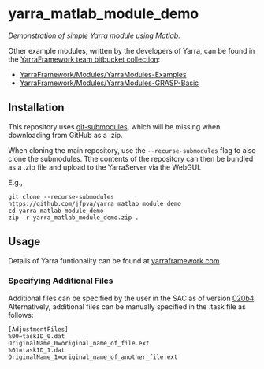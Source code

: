 # yarra_matlab_module_demo

_Demonstration of simple Yarra module using Matlab._

Other example modules, written by the developers of Yarra, can be found in the [YarraFramework team bitbucket collection](https://bitbucket.org/%7B651dd565-451c-4701-a251-5cd56ccb3cfc%7D/):
* [YarraFramework/Modules/YarraModules-Examples](https://bitbucket.org/yarra-dev/yarramodules-examples/src/default/)
* [YarraFramework/Modules/YarraModules-GRASP-Basic](https://bitbucket.org/yarra-dev/yarramodules-grasp-basic/src/default/)

## Installation

This repository uses [git-submodules](https://git-scm.com/book/en/v2/Git-Tools-Submodules), which will be missing when downloading from GitHub as a .zip.

When cloning the main repository, use the `--recurse-submodules` flag to also clone the submodules. Tthe contents of the repository can then be bundled as a .zip file and upload to the YarraServer via the WebGUI.  

E.g.,
```
git clone --recurse-submodules https://github.com/jfpva/yarra_matlab_module_demo
cd yarra_matlab_module_demo
zip -r yarra_matlab_module_demo.zip .
```

## Usage

Details of Yarra funtionality can be found at [yarraframework.com](http://yarraframework.com).

### Specifying Additional Files

Additional files can be specified by the user in the SAC as of version [020b4](https://bitbucket.org/yarra-dev/yarraclient/commits/2954e2ccab2c282d28b42936360c755e25bc6c0d).
Alternatively, additional files can be manually specified in the .task file as follows:
```
[AdjustmentFiles]
%00=taskID_0.dat
OriginalName_0=original_name_of_file.ext
%01=taskID_1.dat
OriginalName_1=original_name_of_another_file.ext
```
